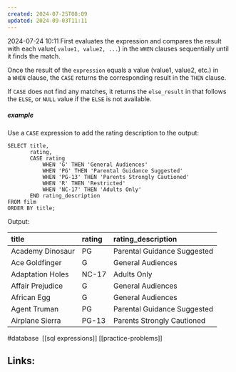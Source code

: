 ```yaml
---
created: 2024-07-25T08:09
updated: 2024-09-03T11:11
---
```

2024-07-24 10:11
	First evaluates the expression and compares the result with each value( `value1, value2, ...`) in the `WHEN` clauses sequentially until it finds the match. 
	
Once the result of the `expression` equals a value (value1, value2, etc.) in a `WHEN` clause, the `CASE` returns the corresponding result in the `THEN` clause.

If `CASE` does not find any matches, it returns the `else_result` in that follows the `ELSE`, or `NULL` value if the `ELSE` is not available.

##### example
Use a `CASE` expression to add the rating description to the output:
```
SELECT title,
       rating,
       CASE rating
           WHEN 'G' THEN 'General Audiences'
           WHEN 'PG' THEN 'Parental Guidance Suggested'
           WHEN 'PG-13' THEN 'Parents Strongly Cautioned'
           WHEN 'R' THEN 'Restricted'
           WHEN 'NC-17' THEN 'Adults Only'
       END rating_description
FROM film
ORDER BY title;
```

Output:

| title            | rating | rating_description               |
|:-----------------|:-------|:---------------------------------|
| Academy Dinosaur | PG     | Parental Guidance Suggested      |
| Ace Goldfinger   | G      | General Audiences                |
| Adaptation Holes | NC-17  | Adults Only                      |
| Affair Prejudice | G      | General Audiences                |
| African Egg      | G      | General Audiences                |
| Agent Truman     | PG     | Parental Guidance Suggested      |
| Airplane Sierra  | PG-13  | Parents Strongly Cautioned       |



#database
 [[sql expressions]] [[practice-problems]]
## Links:



